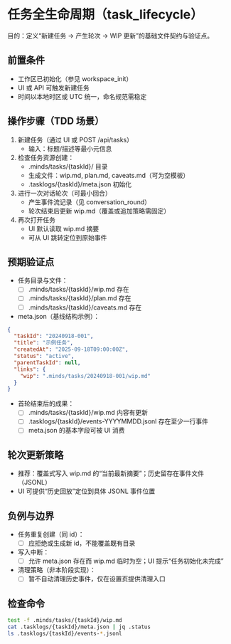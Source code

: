 # 任务全生命周期（task_lifecycle）

目的：定义“新建任务 → 产生轮次 → WIP 更新”的基础文件契约与验证点。

## 前置条件

- 工作区已初始化（参见 workspace_init）
- UI 或 API 可触发新建任务
- 时间以本地时区或 UTC 统一，命名规范需稳定

## 操作步骤（TDD 场景）

1. 新建任务（通过 UI 或 POST /api/tasks）
   - 输入：标题/描述等最小元信息
2. 检查任务资源创建：
   - .minds/tasks/{taskId}/ 目录
   - 生成文件：wip.md, plan.md, caveats.md（可为空模板）
   - .tasklogs/{taskId}/meta.json 初始化
3. 进行一次对话轮次（可最小回合）
   - 产生事件流记录（见 conversation_round）
   - 轮次结束后更新 wip.md（覆盖或追加策略需固定）
4. 再次打开任务
   - UI 默认读取 wip.md 摘要
   - 可从 UI 跳转定位到原始事件

## 预期验证点

- 任务目录与文件：
  - [ ] .minds/tasks/{taskId}/wip.md 存在
  - [ ] .minds/tasks/{taskId}/plan.md 存在
  - [ ] .minds/tasks/{taskId}/caveats.md 存在
- meta.json（基线结构示例）：

```json
{
  "taskId": "20240918-001",
  "title": "示例任务",
  "createdAt": "2025-09-18T09:00:00Z",
  "status": "active",
  "parentTaskId": null,
  "links": {
    "wip": ".minds/tasks/20240918-001/wip.md"
  }
}
```

- 首轮结束后的成果：
  - [ ] .minds/tasks/{taskId}/wip.md 内容有更新
  - [ ] .tasklogs/{taskId}/events-YYYYMMDD.jsonl 存在至少一行事件
  - [ ] meta.json 的基本字段可被 UI 消费

## 轮次更新策略

- 推荐：覆盖式写入 wip.md 的“当前最新摘要”；历史留存在事件文件（JSONL）
- UI 可提供“历史回放”定位到具体 JSONL 事件位置

## 负例与边界

- 任务重复创建（同 id）：
  - [ ] 应拒绝或生成新 id，不能覆盖既有目录
- 写入中断：
  - [ ] 允许 meta.json 存在而 wip.md 临时为空；UI 提示“任务初始化未完成”
- 清理策略（非本阶段实现）：
  - [ ] 暂不自动清理历史事件，仅在设置页提供清理入口

## 检查命令

```bash
test -f .minds/tasks/{taskId}/wip.md
cat .tasklogs/{taskId}/meta.json | jq .status
ls .tasklogs/{taskId}/events-*.jsonl
```
